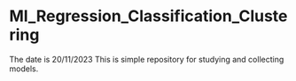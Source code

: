 # Ml_Regression_Classification_Clustering
The date is 20/11/2023
This is simple repository for studying and collecting models.
